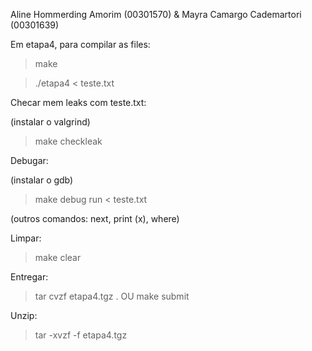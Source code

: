Aline Hommerding Amorim (00301570) & Mayra Camargo Cademartori (00301639)

Em etapa4, para compilar as files:

> make

> ./etapa4 < teste.txt

Checar mem leaks com teste.txt:

(instalar o valgrind)

> make checkleak

Debugar:

(instalar o gdb)

> make debug
> run < teste.txt

(outros comandos: next, print (x), where)

Limpar:

> make clear

Entregar:

> tar cvzf etapa4.tgz .
> OU
> make submit

Unzip:

> tar -xvzf -f etapa4.tgz
